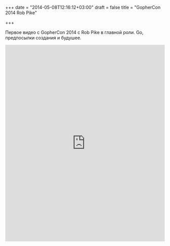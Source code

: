 +++
date = "2014-05-08T12:16:12+03:00"
draft = false
title = "GopherCon 2014  Rob Pike"

+++

<p>Первое видео с GopherCon 2014 с&nbsp;Rob Pike в главной роли. Go, предпосылки создания и будушее.</p>
 <iframe width="100%" height="620" src="https://www.youtube.com/embed/ZtoZeVadnYA" frameborder="0" allowfullscreen></iframe>